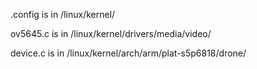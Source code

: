 
.config is in /linux/kernel/

ov5645.c is in /linux/kernel/drivers/media/video/

device.c is in /linux/kernel/arch/arm/plat-s5p6818/drone/

